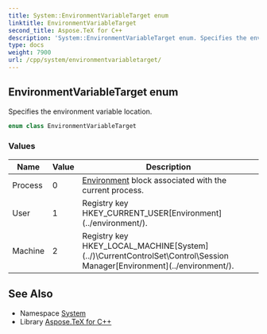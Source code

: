 ```yaml
---
title: System::EnvironmentVariableTarget enum
linktitle: EnvironmentVariableTarget
second_title: Aspose.TeX for C++
description: 'System::EnvironmentVariableTarget enum. Specifies the environment variable location in C++.'
type: docs
weight: 7900
url: /cpp/system/environmentvariabletarget/
---
```

## EnvironmentVariableTarget enum


Specifies the environment variable location.

```cpp
enum class EnvironmentVariableTarget
```

### Values

| Name | Value | Description |
| --- | --- | --- |
| Process | 0 | [Environment](../environment/) block associated with the current process. |
| User | 1 | Registry key HKEY_CURRENT_USER\[Environment](../environment/). |
| Machine | 2 | Registry key HKEY_LOCAL_MACHINE\[System](../)\CurrentControlSet\Control\Session Manager\[Environment](../environment/). |

## See Also

* Namespace [System](../)
* Library [Aspose.TeX for C++](../../)
